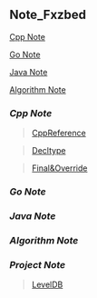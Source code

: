 ## Note_Fxzbed

[Cpp Note](#cpp-note)

[Go Note](#go-note)

[Java Note](#java-note)

[Algorithm Note](#algorithm-note)

### *__Cpp Note__*
> [CppReference](./Cpp/grammar/about%20reference%20pass/CppReference.md)

> [Decltype](./Cpp/grammar/about%20decltype/decltype.md)

>[Final&Override](./Cpp/grammar/final&override%20keyword/final_override_Keyword.md)

### *__Go Note__*
>

### *__Java Note__*
>

### *__Algorithm Note__*
>

### *__Project Note__*
>[LevelDB](./Project/LevelDB/LevelDBIndex.md)
